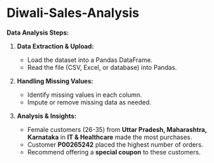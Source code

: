# Diwali-Sales-Analysis
**Data Analysis Steps:**  

1. **Data Extraction & Upload:**  
   - Load the dataset into a Pandas DataFrame.  
   - Read the file (CSV, Excel, or database) into Pandas.  

2. **Handling Missing Values:**  
   - Identify missing values in each column.  
   - Impute or remove missing data as needed.  

3. **Analysis & Insights:**  
   - Female customers (26-35) from **Uttar Pradesh, Maharashtra, Karnataka** in **IT & Healthcare** made the most purchases.  
   - Customer **P00265242** placed the highest number of orders.  
   - Recommend offering a **special coupon** to these customers.  
